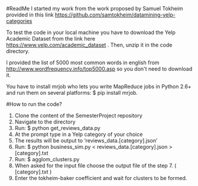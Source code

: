 #ReadMe
I started my work from the work proposed by Samuel Tokheim provided in this link https://github.com/samtokheim/datamining-yelp-categories

To test the code in your local machine you have to download the Yelp Academic Dataset from the link here https://www.yelp.com/academic_dataset . Then, unzip it in the code directory.

I provided the list of 5000 most common words in english from http://www.wordfrequency.info/top5000.asp so you don't need to download it.

You have to install mrjob who lets you write MapReduce jobs in Python 2.6+ and run them on several platforms:  $ pip install mrjob.


#How to run the code?

1. Clone the content of the SemesterProject repository
2. Navigate to the directory
3. Run: $ python get_reviews_data.py
4. At the prompt type in a Yelp category of your choice
5. The results will be output to ‘reviews_data.[category].json’
6. Run: $ python business_sim.py < reviews_data.[category].json > [category].txt
7. Run: $ agglom_clusters.py
8. When asked for the input file choose the output file of the step 7. ( [category].txt )
9. Enter the tokheim-baker coefficient and wait for clusters to be formed. 
